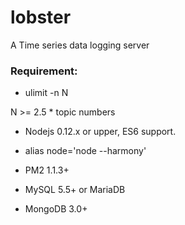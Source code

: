 # lobster
A Time series data logging server

### Requirement: 
* ulimit -n N

N >= 2.5 * topic numbers

* Nodejs 0.12.x or upper, ES6 support.

* alias node='node --harmony'

* PM2 1.1.3+

* MySQL 5.5+ or MariaDB

* MongoDB 3.0+